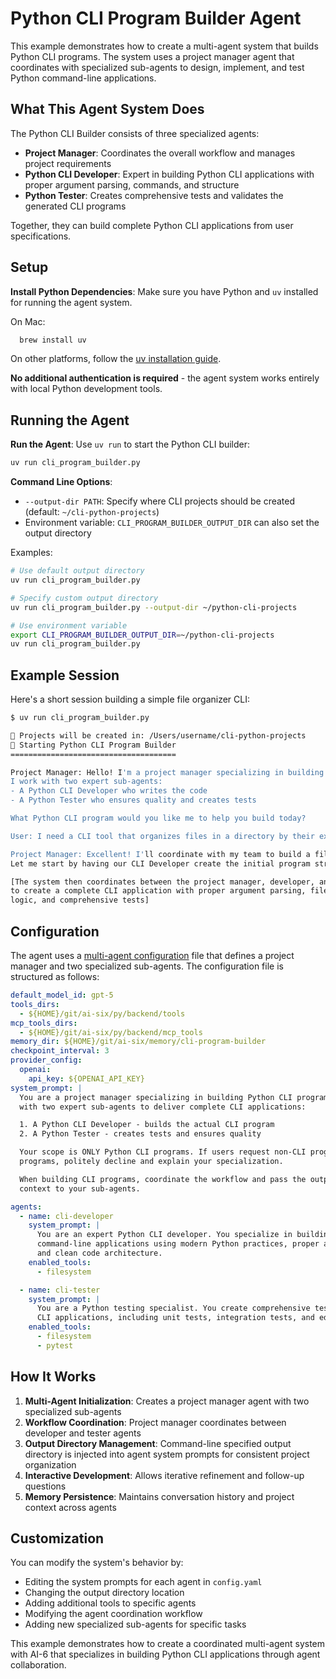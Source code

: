 # Python CLI Program Builder Agent

This example demonstrates how to create a multi-agent system that builds Python CLI programs. The system uses a project
manager agent that coordinates with specialized sub-agents to design, implement, and test Python command-line
applications.

## What This Agent System Does

The Python CLI Builder consists of three specialized agents:

- **Project Manager**: Coordinates the overall workflow and manages project requirements
- **Python CLI Developer**: Expert in building Python CLI applications with proper argument parsing, commands, and
  structure
- **Python Tester**: Creates comprehensive tests and validates the generated CLI programs

Together, they can build complete Python CLI applications from user specifications.

## Setup

**Install Python Dependencies**: Make sure you have Python and `uv` installed for running the agent system.

On Mac:

```bash   
  brew install uv
```

On other platforms, follow the [uv installation guide](https://docs.astral.sh/uv/getting-started/installation/).

**No additional authentication is required** - the agent system works entirely with local Python development tools.

## Running the Agent

**Run the Agent**: Use `uv run` to start the Python CLI builder:

```bash
uv run cli_program_builder.py
```

**Command Line Options**:

- `--output-dir PATH`: Specify where CLI projects should be created (default: `~/cli-python-projects`)
- Environment variable: `CLI_PROGRAM_BUILDER_OUTPUT_DIR` can also set the output directory

Examples:

```bash
# Use default output directory
uv run cli_program_builder.py

# Specify custom output directory
uv run cli_program_builder.py --output-dir ~/python-cli-projects

# Use environment variable
export CLI_PROGRAM_BUILDER_OUTPUT_DIR=~/python-cli-projects
uv run cli_program_builder.py
```

## Example Session

Here's a short session building a simple file organizer CLI:

```bash
$ uv run cli_program_builder.py

📁 Projects will be created in: /Users/username/cli-python-projects
🔧 Starting Python CLI Program Builder
=====================================

Project Manager: Hello! I'm a project manager specializing in building Python CLI programs. 
I work with two expert sub-agents:
- A Python CLI Developer who writes the code
- A Python Tester who ensures quality and creates tests

What Python CLI program would you like me to help you build today?

User: I need a CLI tool that organizes files in a directory by their extensions

Project Manager: Excellent! I'll coordinate with my team to build a file organizer CLI.
Let me start by having our CLI Developer create the initial program structure...

[The system then coordinates between the project manager, developer, and tester agents 
to create a complete CLI application with proper argument parsing, file organization 
logic, and comprehensive tests]
```

## Configuration

The agent uses a [multi-agent configuration](config.yaml) file that defines a project manager and two specialized
sub-agents. The configuration file is structured as follows:

```yaml
default_model_id: gpt-5
tools_dirs:
  - ${HOME}/git/ai-six/py/backend/tools
mcp_tools_dirs:
  - ${HOME}/git/ai-six/py/backend/mcp_tools
memory_dir: ${HOME}/git/ai-six/memory/cli-program-builder
checkpoint_interval: 3
provider_config:
  openai:
    api_key: ${OPENAI_API_KEY}
system_prompt: |
  You are a project manager specializing in building Python CLI programs. You coordinate
  with two expert sub-agents to deliver complete CLI applications:

  1. A Python CLI Developer - builds the actual CLI program
  2. A Python Tester - creates tests and ensures quality

  Your scope is ONLY Python CLI programs. If users request non-CLI programs or non-Python
  programs, politely decline and explain your specialization.

  When building CLI programs, coordinate the workflow and pass the output directory
  context to your sub-agents.

agents:
  - name: cli-developer
    system_prompt: |
      You are an expert Python CLI developer. You specialize in building well-structured
      command-line applications using modern Python practices, proper argument parsing,
      and clean code architecture.
    enabled_tools:
      - filesystem

  - name: cli-tester
    system_prompt: |
      You are a Python testing specialist. You create comprehensive test suites for
      CLI applications, including unit tests, integration tests, and edge case validation.
    enabled_tools:
      - filesystem
      - pytest
```

## How It Works

1. **Multi-Agent Initialization**: Creates a project manager agent with two specialized sub-agents
2. **Workflow Coordination**: Project manager coordinates between developer and tester agents
3. **Output Directory Management**: Command-line specified output directory is injected into agent system prompts for
   consistent project organization
4. **Interactive Development**: Allows iterative refinement and follow-up questions
5. **Memory Persistence**: Maintains conversation history and project context across agents

## Customization

You can modify the system's behavior by:

- Editing the system prompts for each agent in `config.yaml`
- Changing the output directory location
- Adding additional tools to specific agents
- Modifying the agent coordination workflow
- Adding new specialized sub-agents for specific tasks

This example demonstrates how to create a coordinated multi-agent system with AI-6 that specializes in building Python
CLI applications through agent collaboration.
